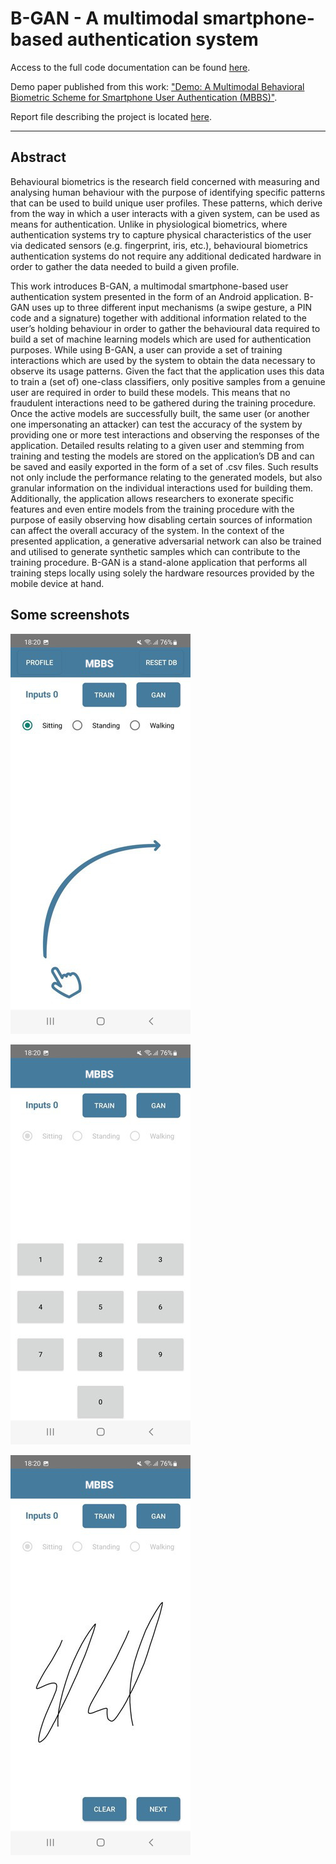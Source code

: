 # B-GAN - A multimodal smartphone-based authentication system

Access to the full code documentation can be found [here](https://iberius96.github.io/B-GAN).

Demo paper published from this work: ["Demo: A Multimodal Behavioral Biometric Scheme for Smartphone User Authentication (MBBS)"](https://doi.org/10.1145/3589608.3595083).

Report file describing the project is located [here](files/CP_Report.pdf).

---

## Abstract

Behavioural biometrics is the research field concerned with measuring and analysing human behaviour with the purpose of identifying specific patterns that can be used to build unique user profiles.
These patterns, which derive from the way in which a user interacts with a given system, can be used as means for authentication.
Unlike in physiological biometrics, where authentication systems try to capture physical characteristics of the user via dedicated sensors (e.g. fingerprint, iris, etc.), behavioural biometrics authentication systems do not require any additional dedicated hardware in order to gather the data needed to build a given profile.

This work introduces B-GAN, a multimodal smartphone-based user authentication system presented in the form of an Android application. B-GAN uses up to three different input mechanisms (a swipe gesture, a PIN code and a signature) together with additional information related to the user’s holding behaviour in order to gather the behavioural data required to build a set of machine learning models which are used for authentication purposes.
While using B-GAN, a user can provide a set of training interactions which are used by the system to obtain the data necessary to observe its usage patterns.
Given the fact that the application uses this data to train a (set of) one-class classifiers, only positive samples from a genuine user are required in order to build these models. This means that no fraudulent interactions need to be gathered during the training procedure.
Once the active models are successfully built, the same user (or another one impersonating an attacker) can test the accuracy of the system by providing one or more test interactions and observing the responses of the application.
Detailed results relating to a given user and stemming from training and testing the models are stored on the application’s DB and can be saved and easily exported in the form of a set of .csv files.
Such results not only include the performance relating to the generated models, but also granular information on the individual interactions used for building them.
Additionally, the application allows researchers to exonerate specific features and even entire models from the training procedure with the purpose of easily observing how disabling certain sources of information can affect the overall accuracy of the system. 
In the context of the presented application, a generative adversarial network can also be trained and utilised to generate synthetic samples which can contribute to the training procedure.
B-GAN is a stand-alone application that performs all training steps locally using solely the hardware resources provided by the mobile device at hand.

## Some screenshots

![Swipe gesture](files/App%20screenshots/Screenshot_20221104-182019_SwipeGAN%20Medium.jpeg)

![Keystroke gesture](files/App%20screenshots/Screenshot_20221104-182027_SwipeGAN%20Medium.jpeg)

![Signature gesture](files/App%20screenshots/Screenshot_20221104-182040_SwipeGAN%20Medium.jpeg)
